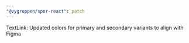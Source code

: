 ```yaml
---
"@vygruppen/spor-react": patch
---
```


TextLink: Updated colors for primary and secondary variants to align with Figma

